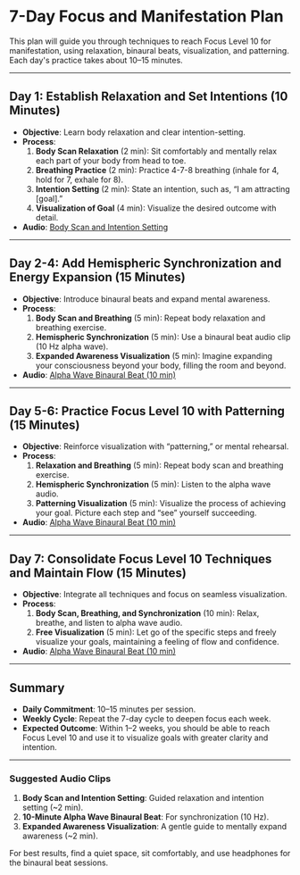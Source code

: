 
# 7-Day Focus and Manifestation Plan

This plan will guide you through techniques to reach Focus Level 10 for manifestation, using relaxation, binaural beats, visualization, and patterning. Each day's practice takes about 10–15 minutes.

---

## Day 1: Establish Relaxation and Set Intentions (10 Minutes)
- **Objective**: Learn body relaxation and clear intention-setting.
- **Process**:
  1. **Body Scan Relaxation** (2 min): Sit comfortably and mentally relax each part of your body from head to toe.
  2. **Breathing Practice** (2 min): Practice 4-7-8 breathing (inhale for 4, hold for 7, exhale for 8).
  3. **Intention Setting** (2 min): State an intention, such as, “I am attracting [goal].”
  4. **Visualization of Goal** (4 min): Visualize the desired outcome with detail.
- **Audio**: [Body Scan and Intention Setting](https://mynoise.net/NoiseMachines/binauralBrainwaveGenerator.php)

---

## Day 2-4: Add Hemispheric Synchronization and Energy Expansion (15 Minutes)
- **Objective**: Introduce binaural beats and expand mental awareness.
- **Process**:
  1. **Body Scan and Breathing** (5 min): Repeat body relaxation and breathing exercise.
  2. **Hemispheric Synchronization** (5 min): Use a binaural beat audio clip (10 Hz alpha wave).
  3. **Expanded Awareness Visualization** (5 min): Imagine expanding your consciousness beyond your body, filling the room and beyond.
- **Audio**: [Alpha Wave Binaural Beat (10 min)](https://mynoise.net/NoiseMachines/binauralBrainwaveGenerator.php)

---

## Day 5-6: Practice Focus Level 10 with Patterning (15 Minutes)
- **Objective**: Reinforce visualization with “patterning,” or mental rehearsal.
- **Process**:
  1. **Relaxation and Breathing** (5 min): Repeat body scan and breathing exercise.
  2. **Hemispheric Synchronization** (5 min): Listen to the alpha wave audio.
  3. **Patterning Visualization** (5 min): Visualize the process of achieving your goal. Picture each step and “see” yourself succeeding.
- **Audio**: [Alpha Wave Binaural Beat (10 min)](https://mynoise.net/NoiseMachines/binauralBrainwaveGenerator.php)

---

## Day 7: Consolidate Focus Level 10 Techniques and Maintain Flow (15 Minutes)
- **Objective**: Integrate all techniques and focus on seamless visualization.
- **Process**:
  1. **Body Scan, Breathing, and Synchronization** (10 min): Relax, breathe, and listen to alpha wave audio.
  2. **Free Visualization** (5 min): Let go of the specific steps and freely visualize your goals, maintaining a feeling of flow and confidence.
- **Audio**: [Alpha Wave Binaural Beat (10 min)](https://mynoise.net/NoiseMachines/binauralBrainwaveGenerator.php)

---

## Summary
- **Daily Commitment**: 10–15 minutes per session.
- **Weekly Cycle**: Repeat the 7-day cycle to deepen focus each week.
- **Expected Outcome**: Within 1–2 weeks, you should be able to reach Focus Level 10 and use it to visualize goals with greater clarity and intention.

---

### Suggested Audio Clips
1. **Body Scan and Intention Setting**: Guided relaxation and intention setting (~2 min).
2. **10-Minute Alpha Wave Binaural Beat**: For synchronization (10 Hz).
3. **Expanded Awareness Visualization**: A gentle guide to mentally expand awareness (~2 min).

For best results, find a quiet space, sit comfortably, and use headphones for the binaural beat sessions.
